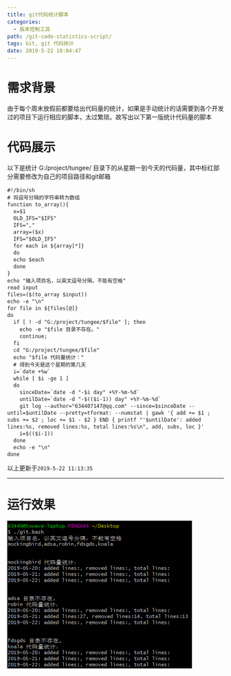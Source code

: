 ```yaml
---
title: git代码统计脚本
categories:
  - 版本控制工具
path: /git-code-statistics-script/
tags: Git, git 代码统计
date: 2019-5-22 10:04:47
---
```


# 需求背景

由于每个周末放假前都要给出代码量的统计，如果是手动统计的话需要到各个开发过的项目下运行相应的脚本，太过繁琐。故写出以下第一版统计代码量的脚本

# 代码展示

以下是统计 G:/project/tungee/ 目录下的从星期一到今天的代码量，其中标红部分需要修改为自己的项目路径和git邮箱

```bash{20,24,32}
#!/bin/sh
# 将逗号分隔的字符串转为数组
function to_array(){
  x=$1
  OLD_IFS="$IFS" 
  IFS=","
  array=($x) 
  IFS="$OLD_IFS" 
  for each in ${array[*]}
  do
  echo $each
  done
}
echo "输入项目名，以英文逗号分隔，不能有空格"
read input
files=($(to_array $input))
echo -e "\n"
for file in ${files[@]}
do
  if [ ! -d "G:/project/tungee/$file" ]; then
    echo -e "$file 目录不存在。"
    continue;
  fi
  cd "G:/project/tungee/$file"
  echo "$file 代码量统计："
  # 得到今天是这个星期的第几天
  i=`date +%w`
  while [ $i -ge 1 ]
  do
    sinceDate=`date -d "-$i day" +%Y-%m-%d`
    untilDate=`date -d "-$(($i-1)) day" +%Y-%m-%d`
    git log --author="634407147@qq.com" --since=$sinceDate --until=$untilDate --pretty=tformat: --numstat | gawk '{ add += $1 ; subs += $2 ; loc += $1 - $2 } END { printf "'$untilDate': added lines:%s, removed lines:%s, total lines:%s\n", add, subs, loc }'
    i=$(($i-1))
  done
  echo -e "\n"
done
```

以上更新于`2019-5-22 11:13:35`

---

# 运行效果

![](2019-05-22-11-12-26.png)